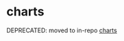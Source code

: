 # charts

DEPRECATED: moved to in-repo [charts](https://github.com/gotway/gotway/tree/master/deploy/charts)
